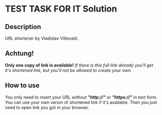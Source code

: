 # TEST TASK FOR IT Solution
## Description
URL shortener by Vladislav Villevald.

## Achtung!
**Only one copy of link is available!**
*If there is this full link already you'll get it's shortened link, but you'll not be allowed to create your own.*


## How to use
You only need to insert your URL *without **"http://"** or **"https://"*** in text form.
You can use your own verion of shortened link if it's available.
Then you just need to open link you got in your browser.